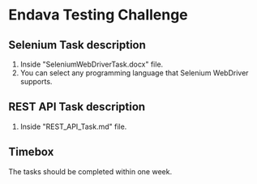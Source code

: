 # Endava Testing Challenge

## Selenium Task description
1) Inside "SeleniumWebDriverTask.docx" file.
2) You can select any programming language that Selenium WebDriver supports.

## REST API Task description
1) Inside "REST_API_Task.md" file.

## Timebox 
The tasks should be completed within one week. 
